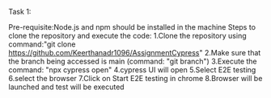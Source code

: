 Task 1:



Pre-requisite:Node.js and npm should be installed in the machine
Steps to clone the repository and execute the code:
  1.Clone the repository using command:"git clone https://github.com/Keerthanadr1096/AssignmentCypress"
  2.Make sure that the branch being accessed is main (command: "git branch")
  3.Execute the command: "npx cypress open"
  4.cypress UI will open
  5.Select E2E testing
  6.select the browser
  7.Click on Start E2E testing in chrome
  8.Browser will be launched and test will be executed
